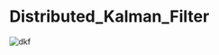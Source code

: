 # Distributed_Kalman_Filter

![dkf](https://user-images.githubusercontent.com/19196641/88864761-317af580-d206-11ea-94df-4c91c6263b8b.gif)
